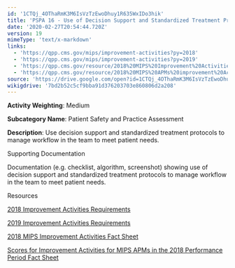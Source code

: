 ```yaml
---
id: '1CTQj_4OThaRmK3M6IsVzTzEwoDhuy1R635WxIDo3hik'
title: 'PSPA 16 - Use of Decision Support and Standardized Treatment Protocols'
date: '2020-02-27T20:54:44.720Z'
version: 19
mimeType: 'text/x-markdown'
links:
  - 'https://qpp.cms.gov/mips/improvement-activities?py=2018'
  - 'https://qpp.cms.gov/mips/improvement-activities?py=2019'
  - 'https://qpp.cms.gov/resource/2018%20MIPS%20Improvement%20Activities%20Fact%20Sheet'
  - 'https://qpp.cms.gov/resource/2018%20MIPS%20APMs%20improvement%20Activities%20scores%20fact%20sheet'
source: 'https://drive.google.com/open?id=1CTQj_4OThaRmK3M6IsVzTzEwoDhuy1R635WxIDo3hik'
wikigdrive: '7bd2b52c5cf9bba91d376203703e860806d2a208'
---
```

**Activity Weighting**: Medium

**Subcategory Name**: Patient Safety and Practice Assessment

**Description**: Use decision support and standardized treatment protocols to manage workflow in the team to meet patient needs.

Supporting Documentation

Documentation (e.g. checklist, algorithm, screenshot) showing use of decision support and standardized treatment protocols to manage workflow in the team to meet patient needs.

Resources

[2018 Improvement Activities Requirements](https://qpp.cms.gov/mips/improvement-activities?py=2018)

[2019 Improvement Activities Requirements](https://qpp.cms.gov/mips/improvement-activities?py=2019)

[2018 MIPS Improvement Activities Fact Sheet](https://qpp.cms.gov/resource/2018%20MIPS%20Improvement%20Activities%20Fact%20Sheet)

[Scores for Improvement Activities for MIPS APMs in the 2018 Performance Period Fact Sheet](https://qpp.cms.gov/resource/2018%20MIPS%20APMs%20improvement%20Activities%20scores%20fact%20sheet)
